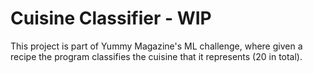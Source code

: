 # Cuisine Classifier - WIP

This project is part of Yummy Magazine's ML challenge, where given a recipe
the program classifies the cuisine that it represents (20 in total).
